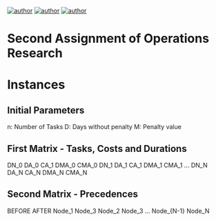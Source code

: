 [![author](https://img.shields.io/badge/author-ItamarRocha-black.svg)](https://github.com/ItamarRocha) 
[![author](https://img.shields.io/badge/author-joallace-black.svg)](https://github.com/joallace) 
[![author](https://img.shields.io/badge/author-jpvt-black.svg)](https://github.com/jpvt) 

# Second Assignment of Operations Research



# Instances

## Initial Parameters
n: Number of Tasks
D: Days without penalty
M: Penalty value

## First Matrix - Tasks, Costs and Durations
DN_0 DA_0 CA_1 DMA_0 CMA_0
DN_1 DA_1 CA_1 DMA_1 CMA_1
...
DN_N DA_N CA_N DMA_N CMA_N

## Second Matrix - Precedences

BEFORE AFTER
Node_1 Node_3
Node_2 Node_3
...
Node_{N-1} Node_N
